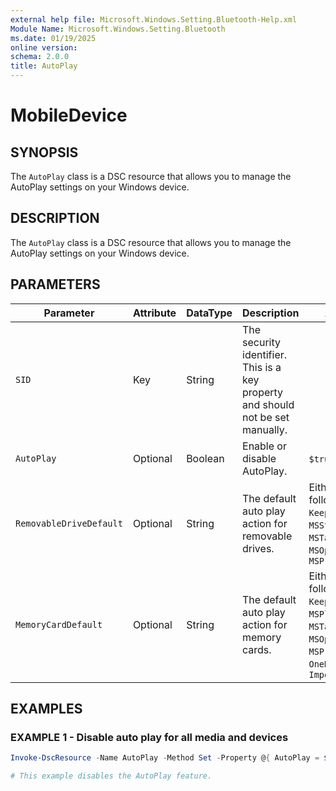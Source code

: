 ```yaml
---
external help file: Microsoft.Windows.Setting.Bluetooth-Help.xml
Module Name: Microsoft.Windows.Setting.Bluetooth
ms.date: 01/19/2025
online version:
schema: 2.0.0
title: AutoPlay
---
```


# MobileDevice

## SYNOPSIS

The `AutoPlay` class is a DSC resource that allows you to manage the AutoPlay settings on your Windows device.

## DESCRIPTION

The `AutoPlay` class is a DSC resource that allows you to manage the AutoPlay settings on your Windows device.

## PARAMETERS

| **Parameter**           | **Attribute** | **DataType** | **Description**                                                                 | **Allowed Values**                                                                                                                                                                |
| ----------------------- | ------------- | ------------ | ------------------------------------------------------------------------------- | --------------------------------------------------------------------------------------------------------------------------------------------------------------------------------- |
| `SID`                   | Key           | String       | The security identifier. This is a key property and should not be set manually. |                                                                                                                                                                                   |
| `AutoPlay`              | Optional      | Boolean      | Enable or disable AutoPlay.                                                     | `$true`, `$false`                                                                                                                                                                 |
| `RemovableDriveDefault` | Optional      | String       | The default auto play action for removable drives.                              | Either any of the following values: `KeepCurrentValue`, `MSStorageSense`, `MSTakeNoAction`, `MSOpenFolder`, `MSPromptEachTime`                                                    |
| `MemoryCardDefault`     | Optional      | String       | The default auto play action for memory cards.                                  | Either any of the following values: `KeepCurrentValue`, `MSPlayMediaOnArrival`, `MSTakeNoAction`, `MSOpenFolder`, `MSPromptEachTime`, `OneDriveAutoPlay`, `ImportPhotosAndVideos` |

## EXAMPLES

### EXAMPLE 1 - Disable auto play for all media and devices

```powershell
Invoke-DscResource -Name AutoPlay -Method Set -Property @{ AutoPlay = $false }

# This example disables the AutoPlay feature.
```
